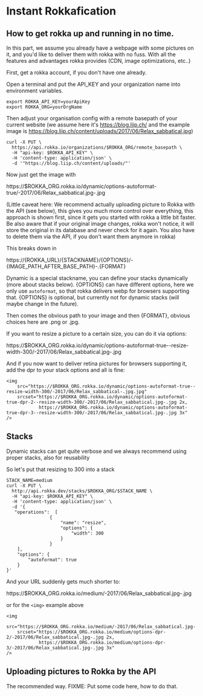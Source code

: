# Instant Rokkafication

## How to get rokka up and running in no time.

In this part, we assume you already have a webpage with some pictures on it, and you'd like to deliver them with rokka with no fuss. With all the features and advantages rokka provides (CDN, image optimizations, etc..)


First, get a rokka account, if you don't have one already.

Open a terminal and put the API_KEY and your organization name into environment variables.

```
export ROKKA_API_KEY=yourApiKey
export ROKKA_ORG=yourOrgName
```

Then adjust your organisation config with a remote basepath of your current website
(we assume here it's https://blog.liip.ch/ and the example image is https://blog.liip.ch/content/uploads/2017/06/Relax_sabbatical.jpg)

```
curl -X PUT \
  https://api.rokka.io/organizations/$ROKKA_ORG/remote_basepath \
  -H "api-key: $ROKKA_API_KEY" \
  -H 'content-type: application/json' \
  -d '"https://blog.liip.ch/content/uploads/"'
```

Now just get the image with

https://$ROKKA_ORG.rokka.io/dynamic/options-autoformat-true/-2017/06/Relax_sabbatical.jpg-.jpg

(Little caveat here: We recommend actually uploading picture to Rokka with the API (see below), this gives you much more control over everything, this approach is shown first, since it gets you started with rokka a little bit faster. Be also aware that if your original image changes, rokka won't notice, it will store the original in its database and never check for it again. You also have to delete them via the API, if you don't want them anymore in rokka)

This breaks down in

https://{ROKKA_URL}/{STACKNAME}/{OPTIONS}/-{IMAGE_PATH_AFTER_BASE_PATH}-.{FORMAT}

Dynamic is a special stackname, you can define your stacks dynamically (more about stacks below).
{OPTIONS} can have different options, here we only use `autoformat`, so that rokka delivers webp for browsers supporting that. {OPTIONS} is optional, but currently not for dynamic stacks (will maybe change in the future).

Then comes the obvious path to your image and then {FORMAT}, obvious choices here are .png or .jpg.

If you want to resize a picture to a certain size, you can do it via options:

https://$ROKKA_ORG.rokka.io/dynamic/options-autoformat-true--resize-width-300/-2017/06/Relax_sabbatical.jpg-.jpg

And if you now want to deliver retina pictures for browsers supporting it, add the dpr to your stack options and all is fine:

```
<img
    src="https://$ROKKA_ORG.rokka.io/dynamic/options-autoformat-true--resize-width-300/-2017/06/Relax_sabbatical-.jpg.jpg"
    srcset="https://$ROKKA_ORG.rokka.io/dynamic/options-autoformat-true-dpr-2--resize-width-300/-2017/06/Relax_sabbatical.jpg-.jpg 2x,
            https://$ROKKA_ORG.rokka.io/dynamic/options-autoformat-true-dpr-3--resize-width-300/-2017/06/Relax_sabbatical.jpg-.jpg 3x"
/>
```


## Stacks

Dynamic stacks can get quite verbose and we always recommend using proper stacks, also for reusability

So let's put that resizing to 300 into a stack

```
STACK_NAME=medium
curl -X PUT \
  http://api.rokka.dev/stacks/$ROKKA_ORG/$STACK_NAME \
  -H "api-key: $ROKKA_API_KEY" \
  -H 'content-type: application/json' \
  -d '{
   "operations":  [
                {
                    "name": "resize",
                    "options": {
                        "width": 300
                    }
                }
    ],
    "options": {
        "autoformat": true
    }
}'
```

And your URL suddenly gets much shorter to:

https://$ROKKA_ORG.rokka.io/medium/-2017/06/Relax_sabbatical.jpg-.jpg

or for the `<img>` example above
```
<img
    src="https://$ROKKA_ORG.rokka.io/medium/-2017/06/Relax_sabbatical.jpg-.jpg"
    srcset="https://$ROKKA_ORG.rokka.io/medium/options-dpr-2/-2017/06/Relax_sabbatical.jpg-.jpg 2x,
            https://$ROKKA_ORG.rokka.io/medium/options-dpr-3/-2017/06/Relax_sabbatical.jpg-.jpg 3x"
/>
```

## Uploading pictures to Rokka by the API

The recommended way.
FIXME: Put some code here, how to do that.
